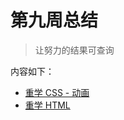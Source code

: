 # 第九周总结

> 让努力的结果可查询

内容如下：

* [重学 CSS - 动画](https://github.com/lhj767382286/Frontend-01-Template/tree/master/week08/%E9%87%8D%E5%AD%A6CSS-%E5%8A%A8%E7%94%BB.md)
* [重学 HTML](https://github.com/lhj767382286/Frontend-01-Template/tree/master/week08/%E9%87%8D%E5%AD%A6HTML.md)

